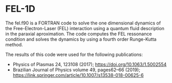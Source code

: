 # FEL-1D

The fel.f90 is a FORTRAN code to solve the one dimensional dynamics of the Free-Electron-Laser (FEL) interaction using a quantum fluid description in the paraxial aproximation. The code computes the FEL ressonance condition and solves the dynamics by using a fourth order Runge-Kutta method.

The results of this code were used for the following publications: 

 *  Physics of Plasmas 24, 123108 (2017); https://doi.org/10.1063/1.5002554 
 *  Brazilian Journal of Physics volume 49, pages62–66 (2019); https://link.springer.com/article/10.1007/s13538-018-00625-6
